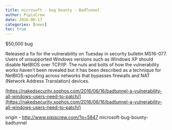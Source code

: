 ```yaml
---
title: microsoft - bug bounty - BadTunnel
author: PipisCrew
date: 2016-06-17
categories: [news]
toc: true
---
```


$50,000 bug 

Released a fix for the vulnerability on Tuesday in security bulletin MS16-077. Users of unsupported Windows versions such as Windows XP should disable NetBIOS over TCP/IP. The nuts and bolts of how the vulnerability works haven’t been revealed but it has been described as a technique for NetBIOS-spoofing across networks that bypasses firewalls and NAT (Network Address Translation) devices.

[https://nakedsecurity.sophos.com/2016/06/16/badtunnel-a-vulnerability-all-windows-users-need-to-patch/](https://nakedsecurity.sophos.com/2016/06/16/badtunnel-a-vulnerability-all-windows-users-need-to-patch/)

origin - http://www.pipiscrew.com/?p=5847 microsoft-bug-bounty-badtunnel